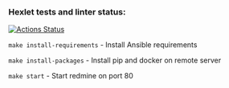 ### Hexlet tests and linter status:

[![Actions Status](https://github.com/01dr/ansible-deploy-project-76/workflows/hexlet-check/badge.svg)](https://github.com/01dr/ansible-deploy-project-76/actions)

`make install-requirements` - Install Ansible requirements

`make install-packages` - Install pip and docker on remote server

`make start` - Start redmine on port 80
